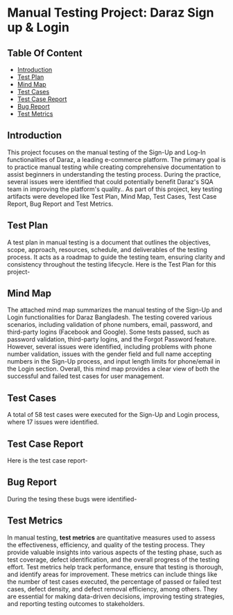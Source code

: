 
# Manual Testing Project: Daraz Sign up & Login




##  Table Of Content
- [Introduction](#introduction)
- [Test Plan](##testplan)
- [Mind Map]()
- [Test Cases]()
- [Test Case Report]()
- [Bug Report]()
- [Test Metrics]()
## Introduction

This project focuses on the manual testing of the Sign-Up and Log-In functionalities of Daraz, a leading e-commerce platform. The primary goal is to practice manual testing while creating comprehensive documentation to assist beginners in understanding the testing process. During the practice, several issues were identified that could potentially benefit Daraz's SQA team in improving the platform's quality.. As part of this project, key testing artifacts were developed like Test Plan, Mind Map, Test Cases, Test Case Report, Bug Report and Test Metrics.
## Test Plan
A test plan in manual testing is a document that outlines the objectives, scope, approach, resources, schedule, and deliverables of the testing process. It acts as a roadmap to guide the testing team, ensuring clarity and consistency throughout the testing lifecycle. Here is the Test Plan for this project-

## Mind Map

The attached mind map summarizes the manual testing of the Sign-Up and Login functionalities for Daraz Bangladesh. The testing covered various scenarios, including validation of phone numbers, email, password, and third-party logins (Facebook and Google). Some tests passed, such as password validation, third-party logins, and the Forgot Password feature. However, several issues were identified, including problems with phone number validation, issues with the gender field and full name accepting numbers in the Sign-Up process, and input length limits for phone/email in the Login section. Overall, this mind map provides a clear view of both the successful and failed test cases for user management.
## Test Cases
A total of 58 test cases were executed for the Sign-Up and Login process, where 17 issues were identified.
## Test Case Report

Here is the test case report-
## Bug Report
During the tesing these bugs were identified-
## Test Metrics

In manual testing, **test metrics** are quantitative measures used to assess the effectiveness, efficiency, and quality of the testing process. They provide valuable insights into various aspects of the testing phase, such as test coverage, defect identification, and the overall progress of the testing effort. Test metrics help track performance, ensure that testing is thorough, and identify areas for improvement. These metrics can include things like the number of test cases executed, the percentage of passed or failed test cases, defect density, and defect removal efficiency, among others. They are essential for making data-driven decisions, improving testing strategies, and reporting testing outcomes to stakeholders.

